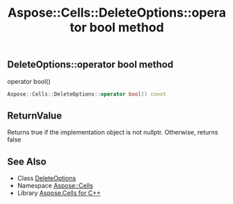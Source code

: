 ﻿---
title: Aspose::Cells::DeleteOptions::operator bool method
linktitle: operator bool
second_title: Aspose.Cells for C++ API Reference
description: 'Aspose::Cells::DeleteOptions::operator bool method. operator bool() in C++.'
type: docs
weight: 400
url: /cpp/aspose.cells/deleteoptions/operator_bool/
---
## DeleteOptions::operator bool method


operator bool()

```cpp
Aspose::Cells::DeleteOptions::operator bool() const
```


## ReturnValue

Returns true if the implementation object is not nullptr. Otherwise, returns false

## See Also

* Class [DeleteOptions](../)
* Namespace [Aspose::Cells](../../)
* Library [Aspose.Cells for C++](../../../)
